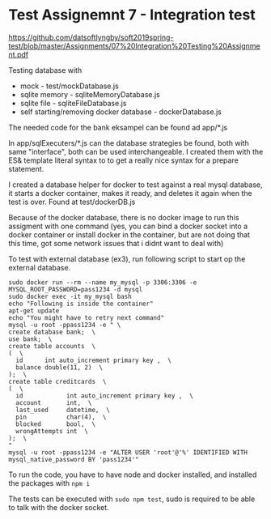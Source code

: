 # Test Assignemnt 7 - Integration test

https://github.com/datsoftlyngby/soft2019spring-test/blob/master/Assignments/07%20Integration%20Testing%20Assignment.pdf

Testing database with

- mock - test/mockDatabase.js
- sqlite memory - sqliteMemoryDatabase.js
- sqlite file - sqliteFileDatabase.js
- self starting/removing docker database - dockerDatabase.js

The needed code for the bank eksampel can be found ad app/*.js

In app/sqlExecuters/*.js can the database strategies be found, both with same "interface", both can be used interchangeable. I created them with the ES& template literal syntax to to get a really nice syntax for a prepare statement.

I created a database helper for docker to test against a real mysql database, it starts a docker container, makes it ready, and deletes it again when the test is over. Found at test/dockerDB.js

Because of the docker database, there is no docker image to run this assigment with one command (yes, you can bind a docker socket into a docker container or install docker in the container, but are not doing that this time, got some network issues that i didnt want to deal with)

To test with external database (ex3), run following script to start op the external database.

```
sudo docker run --rm --name my_mysql -p 3306:3306 -e MYSQL_ROOT_PASSWORD=pass1234 -d mysql
sudo docker exec -it my_mysql bash
echo "Following is inside the container"
apt-get update
echo "You might have to retry next command"
mysql -u root -ppass1234 -e " \
create database bank;  \
use bank;  \
create table accounts  \
(  \
  id      int auto_increment primary key ,  \
  balance double(11, 2)  \
);  \
create table creditcards  \
(  \
  id            int auto_increment primary key ,  \
  account       int,  \
  last_used     datetime,  \
  pin           char(4),  \
  blocked       bool,  \
  wrongAttempts int  \
);  \
"
mysql -u root -ppass1234 -e "ALTER USER 'root'@'%' IDENTIFIED WITH mysql_native_password BY 'pass1234'"
```

To run the code, you have to have node and docker installed, and installed the packages with `npm i`

The tests can be executed with `sudo npm test`, sudo is required to be able to talk with the docker socket.